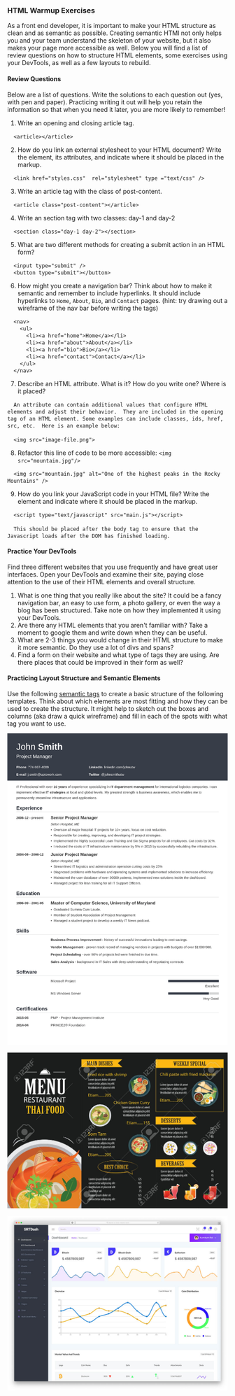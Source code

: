 ### HTML Warmup Exercises

As a front end developer, it is important to make your HTML structure as clean and as semantic as possible. Creating semantic HTMl not only helps you and your team understand the skeleton of your website, but it also makes your page more accessible as well.  Below you will find a list of review questions on how to structure HTML elements, some exercises using your DevTools, as well as a few layouts to rebuild.

#### Review Questions

Below are a list of questions.  Write the solutions to each question out (yes, with pen and paper).  Practicing writing it out will help you retain the information so that when you need it later, you are more likely to remember!

1. Write an opening and closing article tag. 
  ```
    <article></article>
  ```
2. How do you link an external stylesheet to your HTML document? Write the element, its attributes,  and indicate where it should be placed in the markup.
  ```
    <link href="styles.css"  rel="stylesheet" type ="text/css" />
  ```
3. Write an article tag with the class of post-content.
  ```
    <article class="post-content"></article>
  ```
4. Write an section tag with two classes: day-1 and day-2
  ```
    <section class="day-1 day-2"></section>
  ```
5. What are two different methods for creating a submit action in an HTML form?
  ```
    <input type="submit" />
    <button type="submit"></button>
  ```
6. How might you create a navigation bar?  Think about how to make it semantic and remember to include hyperlinks.  It should include hyperlinks to `Home`, `About`, `Bio`, and `Contact` pages. (hint: try drawing out a wireframe of the nav bar before writing the tags)
  ```
    <nav>
      <ul>
        <li><a href="home">Home</a></li>
        <li><a href="about">About</a></li>
        <li><a href="bio">Bio</a></li>
        <li><a href="contact">Contact</a></li>
      </ul>
    </nav>
  ```
7. Describe an HTML attribute. What is it? How do you write one? Where is it placed?
  ```
    An attribute can contain additional values that configure HTML elements and adjust their behavior.  They are included in the opening tag of an HTML element. Some examples can include classes, ids, href, src, etc.  Here is an example below:

    <img src="image-file.png">

  ```
8. Refactor this line of code to be more accessible: `<img src="mountain.jpg"/>`
  ```
    <img src="mountain.jpg" alt="One of the highest peaks in the Rocky Mountains" />
  ```
9. How do you link your JavaScript code in your HTML file? Write the element and indicate where it should be placed in the markup.

```
  <script type="text/javascript" src="main.js"></script>

  This should be placed after the body tag to ensure that the Javascript loads after the DOM has finished loading.
```

#### Practice Your DevTools

Find three different websites that you use frequently and have great user interfaces.  Open your DevTools and examine their site, paying close attention to the use of their HTML elements and overall structure.

1. What is one thing that you really like about the site?  It could be a fancy navigation bar, an easy to use form, a photo gallery, or even the way a blog has been structured.  Take note on how they implemented it using your DevTools.
2. Are there any HTML elements that you aren't familiar with?  Take a moment to google them and write down when they can be useful.
3. What are 2-3 things you would change in their HTML structure to make it more semantic.  Do they use a lot of divs and spans?
4. Find a form on their website and what type of tags they are using.  Are there places that could be improved in their form as well?

#### Practicing Layout Structure and Semantic Elements

Use the following [semantic tags](https://developer.mozilla.org/en-US/docs/Web/HTML/Element) to create a basic structure of the following templates.  Think about which elements are most fitting and how they can be used to create the structure.  It might help to sketch out the boxes and columns (aka draw a quick wireframe) and fill in each of the spots with what tag you want to use.

![resume template](images/resume-template.png)

![restaurant menu](images/menu-template.jpg)

![admin dashboard](images/admin-dashboard.jpeg)